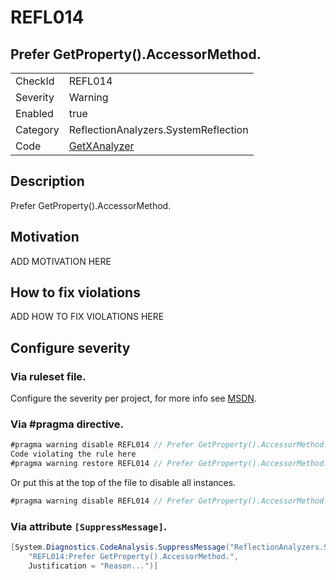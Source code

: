 # REFL014
## Prefer GetProperty().AccessorMethod.

<!-- start generated table -->
<table>
  <tr>
    <td>CheckId</td>
    <td>REFL014</td>
  </tr>
  <tr>
    <td>Severity</td>
    <td>Warning</td>
  </tr>
  <tr>
    <td>Enabled</td>
    <td>true</td>
  </tr>
  <tr>
    <td>Category</td>
    <td>ReflectionAnalyzers.SystemReflection</td>
  </tr>
  <tr>
    <td>Code</td>
    <td><a href="https://github.com/DotNetAnalyzers/ReflectionAnalyzers/blob/master/ReflectionAnalyzers/NodeAnalzers/GetXAnalyzer.cs">GetXAnalyzer</a></td>
  </tr>
</table>
<!-- end generated table -->

## Description

Prefer GetProperty().AccessorMethod.

## Motivation

ADD MOTIVATION HERE

## How to fix violations

ADD HOW TO FIX VIOLATIONS HERE

<!-- start generated config severity -->
## Configure severity

### Via ruleset file.

Configure the severity per project, for more info see [MSDN](https://msdn.microsoft.com/en-us/library/dd264949.aspx).

### Via #pragma directive.
```C#
#pragma warning disable REFL014 // Prefer GetProperty().AccessorMethod.
Code violating the rule here
#pragma warning restore REFL014 // Prefer GetProperty().AccessorMethod.
```

Or put this at the top of the file to disable all instances.
```C#
#pragma warning disable REFL014 // Prefer GetProperty().AccessorMethod.
```

### Via attribute `[SuppressMessage]`.

```C#
[System.Diagnostics.CodeAnalysis.SuppressMessage("ReflectionAnalyzers.SystemReflection", 
    "REFL014:Prefer GetProperty().AccessorMethod.", 
    Justification = "Reason...")]
```
<!-- end generated config severity -->